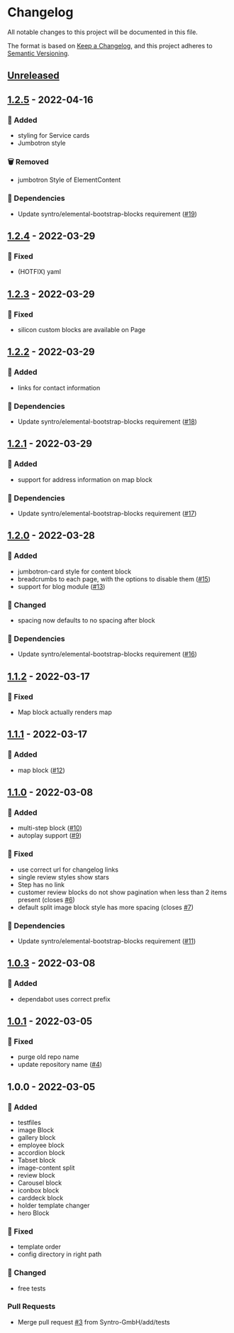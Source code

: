 # Changelog
All notable changes to this project will be documented in this file.

The format is based on [Keep a Changelog](https://keepachangelog.com/en/1.0.0/),
and this project adheres to [Semantic Versioning](https://semver.org/spec/v2.0.0.html).

<a name="unreleased"></a>
## [Unreleased]


<a name="1.2.5"></a>
## [1.2.5] - 2022-04-16
### 🍰 Added
- styling for Service cards
- Jumbotron style

### 🗑 Removed
- jumbotron Style of ElementContent

### 🧬 Dependencies
- Update syntro/elemental-bootstrap-blocks requirement ([#19](https://github.com/Syntro-GmbH/elemental-silicon-blocks/issues/19))


<a name="1.2.4"></a>
## [1.2.4] - 2022-03-29
### 🐞 Fixed
- (HOTFIX) yaml


<a name="1.2.3"></a>
## [1.2.3] - 2022-03-29
### 🐞 Fixed
- silicon custom blocks are available on Page


<a name="1.2.2"></a>
## [1.2.2] - 2022-03-29
### 🍰 Added
- links for contact information

### 🧬 Dependencies
- Update syntro/elemental-bootstrap-blocks requirement ([#18](https://github.com/Syntro-GmbH/elemental-silicon-blocks/issues/18))


<a name="1.2.1"></a>
## [1.2.1] - 2022-03-29
### 🍰 Added
- support for address information on map block

### 🧬 Dependencies
- Update syntro/elemental-bootstrap-blocks requirement ([#17](https://github.com/Syntro-GmbH/elemental-silicon-blocks/issues/17))


<a name="1.2.0"></a>
## [1.2.0] - 2022-03-28
### 🍰 Added
- jumbotron-card style for content block
- breadcrumbs to each page, with the options to disable them ([#15](https://github.com/Syntro-GmbH/elemental-silicon-blocks/issues/15))
- support for blog module ([#13](https://github.com/Syntro-GmbH/elemental-silicon-blocks/issues/13))

### 🔧 Changed
- spacing now defaults to no spacing after block

### 🧬 Dependencies
- Update syntro/elemental-bootstrap-blocks requirement ([#16](https://github.com/Syntro-GmbH/elemental-silicon-blocks/issues/16))


<a name="1.1.2"></a>
## [1.1.2] - 2022-03-17
### 🐞 Fixed
- Map block actually renders map


<a name="1.1.1"></a>
## [1.1.1] - 2022-03-17
### 🍰 Added
- map block ([#12](https://github.com/Syntro-GmbH/elemental-silicon-blocks/issues/12))


<a name="1.1.0"></a>
## [1.1.0] - 2022-03-08
### 🍰 Added
- multi-step block ([#10](https://github.com/Syntro-GmbH/elemental-silicon-blocks/issues/10))
- autoplay support ([#9](https://github.com/Syntro-GmbH/elemental-silicon-blocks/issues/9))

### 🐞 Fixed
- use correct url for changelog links
- single review styles show stars
- Step has no link
- customer review blocks do not show pagination when less than 2 items present (closes [#6](https://github.com/Syntro-GmbH/elemental-silicon-blocks/issues/6))
- default split image block style has more spacing (closes [#7](https://github.com/Syntro-GmbH/elemental-silicon-blocks/issues/7))

### 🧬 Dependencies
- Update syntro/elemental-bootstrap-blocks requirement ([#11](https://github.com/Syntro-GmbH/elemental-silicon-blocks/issues/11))


<a name="1.0.3"></a>
## [1.0.3] - 2022-03-08
### 🍰 Added
- dependabot uses correct prefix


<a name="1.0.1"></a>
## [1.0.1] - 2022-03-05
### 🐞 Fixed
- purge old repo name
- update repository name ([#4](https://github.com/Syntro-GmbH/elemental-silicon-blocks/issues/4))


<a name="1.0.0"></a>
## 1.0.0 - 2022-03-05
### 🍰 Added
- testfiles
- image Block
- gallery block
- employee block
- accordion block
- Tabset block
- image-content split
- review block
- Carousel block
- iconbox block
- carddeck block
- holder template changer
- hero Block

### 🐞 Fixed
- template order
- config directory in right path

### 🔧 Changed
- free tests

### Pull Requests
- Merge pull request [#3](https://github.com/Syntro-GmbH/elemental-silicon-blocks/issues/3) from Syntro-GmbH/add/tests


[Unreleased]: https://github.com/Syntro-GmbH/elemental-silicon-blocks/compare/1.2.5...HEAD
[1.2.5]: https://github.com/Syntro-GmbH/elemental-silicon-blocks/compare/1.2.4...1.2.5
[1.2.4]: https://github.com/Syntro-GmbH/elemental-silicon-blocks/compare/1.2.3...1.2.4
[1.2.3]: https://github.com/Syntro-GmbH/elemental-silicon-blocks/compare/1.2.2...1.2.3
[1.2.2]: https://github.com/Syntro-GmbH/elemental-silicon-blocks/compare/1.2.1...1.2.2
[1.2.1]: https://github.com/Syntro-GmbH/elemental-silicon-blocks/compare/1.2.0...1.2.1
[1.2.0]: https://github.com/Syntro-GmbH/elemental-silicon-blocks/compare/1.1.2...1.2.0
[1.1.2]: https://github.com/Syntro-GmbH/elemental-silicon-blocks/compare/1.1.1...1.1.2
[1.1.1]: https://github.com/Syntro-GmbH/elemental-silicon-blocks/compare/1.1.0...1.1.1
[1.1.0]: https://github.com/Syntro-GmbH/elemental-silicon-blocks/compare/1.0.3...1.1.0
[1.0.3]: https://github.com/Syntro-GmbH/elemental-silicon-blocks/compare/1.0.1...1.0.3
[1.0.1]: https://github.com/Syntro-GmbH/elemental-silicon-blocks/compare/1.0.0...1.0.1
